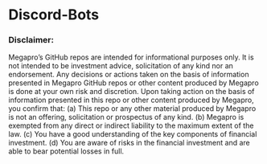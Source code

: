 # Discord-Bots

### Disclaimer: 
Megapro’s GitHub repos are intended for informational purposes only. It is not intended to be investment advice, solicitation of any kind nor an endorsement. Any decisions or actions taken on the basis of information presented in Megapro GitHub repos or other content produced by Megapro is done at your own risk and discretion. Upon taking action on the basis of information presented in this repo or other content produced by Megapro, you confirm that: (a) This repo or any other material produced by Megapro is not an offering, solicitation or prospectus of any kind. (b) Megapro is exempted from any direct or indirect liability to the maximum extent of the law. (c) You have a good understanding of the key components of financial investment. (d) You are aware of risks in the financial investment and are able to bear potential losses in full. 
